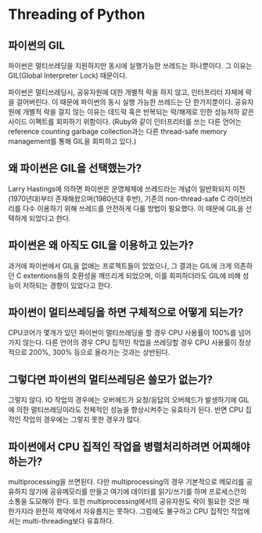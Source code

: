 # Threading of Python

## 파이썬의 GIL
파이썬은 멀티쓰레딩을 지원하지만 동시에 실행가능한 쓰레드는 하나뿐이다.
그 이유는 GIL(Global Interpreter Lock) 때문이다.

파이썬은 멀티쓰레딩시, 공유자원에 대한 개별적 락을 하지 않고, 인터프리터 자체에 락을 걸어버린다.
이 때문에 파이썬의 동시 실행 가능한 쓰레드는 단 한가지뿐이다.
공유자원에 개별적 락을 걸지 않는 이유는 데드락 혹은 반복되는 락/해제로 인한 성능저하 같은 사이드 이펙트를 회피하기 위함이다.
(Ruby와 같이 인터프리터를 쓰는 다른 언어는 reference counting garbage collection과는 다른 thread-safe memory management를 통해 GIL을 회피하고 있다.)

## 왜 파이썬은 GIL을 선택했는가?
Larry Hastings에 의하면 파이썬은 운영체제에 쓰레드라는 개념이 일반화되지 이전(1970년대)부터 존재해왔으며(1980년대 후반), 기존의 non-thread-safe C 라이브러리를 다수 이용하기 위해 쓰레드를 안전하게 다룰 방법이 필요했다.
이 때문에 GIL을 선택하게 되었다고 한다.

## 파이썬은 왜 아직도 GIL을 이용하고 있는가?
과거에 파이썬에서 GIL을 없애는 프로젝트들이 있었으나, 그 결과는 GIL에 크게 의존하던 C extentions들의 호환성을 깨뜨리게 되었으며, 이를 회피하더라도 GIL에 비해 성능이 저하되는 경향이 있었다고 한다.

## 파이썬이 멀티쓰레딩을 하면 구체적으로 어떻게 되는가?
CPU코어가 몇개가 있던 파이썬이 멀티쓰레딩을 할 경우 CPU 사용률이 100%를 넘어가지 않는다.
다른 언어의 경우 CPU 집적인 작업을 쓰레딩할 경우 CPU 사용률이 정상적으로 200%, 300% 등으로 올라가는 것과는 상반된다.

## 그렇다면 파이썬의 멀티쓰레딩은 쓸모가 없는가?
그렇지 않다.
IO 작업의 경우에는 오버헤드가 요청/응답의 오버헤드가 발생하기에 GIL에 의한 멀티쓰레딩이라도 전체적인 성능을 향상시켜주는 유효타가 된다.
반면 CPU 집적인 작업의 경우에는 그렇지 못한 경우가 많다.

## 파이썬에서 CPU 집적인 작업을 병렬처리하려면 어찌해야 하는가?
multiprocessing을 쓰면된다.
다만 multiprocessing의 경우 기본적으로 메모리를 공유하지 않기에 공유메모리를 만들고 여기에 데이터를 읽기/쓰기를 하며 프로세스간의 소통을 도모해야 한다.
또한 multiprocessing에서의 공유자원도 락이 필요한 것은 매한가지라 완전히 제약에서 자유롭지는 못하다.
그럼에도 불구하고 CPU 집적인 작업에서는 multi-threading보다 유효하다.
